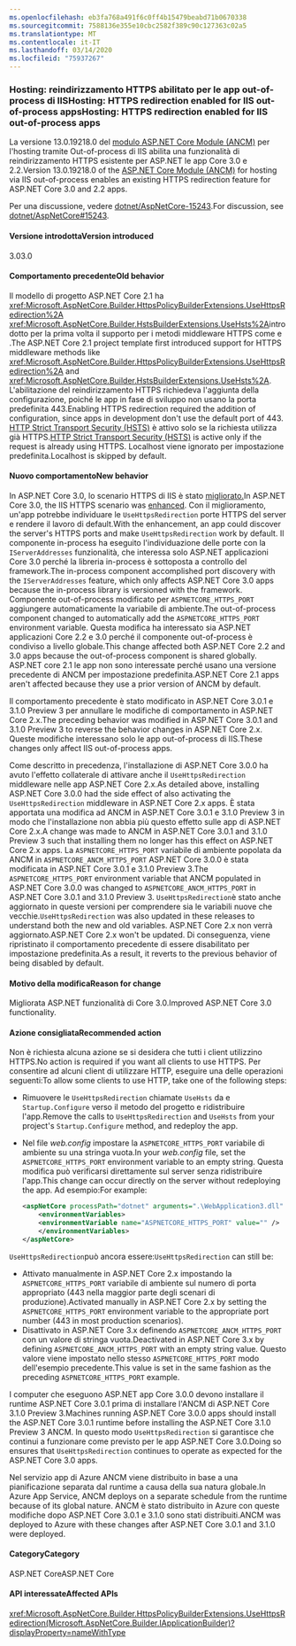 ```yaml
---
ms.openlocfilehash: eb3fa768a491f6c0ff4b15479beabd71b0670338
ms.sourcegitcommit: 7588136e355e10cbc2582f389c90c127363c02a5
ms.translationtype: MT
ms.contentlocale: it-IT
ms.lasthandoff: 03/14/2020
ms.locfileid: "75937267"
---
```

### <a name="hosting-https-redirection-enabled-for-iis-out-of-process-apps"></a><span data-ttu-id="1ab05-101">Hosting: reindirizzamento HTTPS abilitato per le app out-of-process di IISHosting: HTTPS redirection enabled for IIS out-of-process apps</span><span class="sxs-lookup"><span data-stu-id="1ab05-101">Hosting: HTTPS redirection enabled for IIS out-of-process apps</span></span>

<span data-ttu-id="1ab05-102">La versione 13.0.19218.0 del [modulo ASP.NET Core Module (ANCM)](/aspnet/core/host-and-deploy/aspnet-core-module) per l'hosting tramite Out-of-process di IIS abilita una funzionalità di reindirizzamento HTTPS esistente per ASP.NET le app Core 3.0 e 2.2.</span><span class="sxs-lookup"><span data-stu-id="1ab05-102">Version 13.0.19218.0 of the [ASP.NET Core Module (ANCM)](/aspnet/core/host-and-deploy/aspnet-core-module) for hosting via IIS out-of-process enables an existing HTTPS redirection feature for ASP.NET Core 3.0 and 2.2 apps.</span></span>

<span data-ttu-id="1ab05-103">Per una discussione, vedere [dotnet/AspNetCore-15243](https://github.com/dotnet/AspNetCore/issues/15243).</span><span class="sxs-lookup"><span data-stu-id="1ab05-103">For discussion, see [dotnet/AspNetCore#15243](https://github.com/dotnet/AspNetCore/issues/15243).</span></span>

#### <a name="version-introduced"></a><span data-ttu-id="1ab05-104">Versione introdotta</span><span class="sxs-lookup"><span data-stu-id="1ab05-104">Version introduced</span></span>

<span data-ttu-id="1ab05-105">3.0</span><span class="sxs-lookup"><span data-stu-id="1ab05-105">3.0</span></span>

#### <a name="old-behavior"></a><span data-ttu-id="1ab05-106">Comportamento precedente</span><span class="sxs-lookup"><span data-stu-id="1ab05-106">Old behavior</span></span>

<span data-ttu-id="1ab05-107">Il modello di progetto ASP.NET Core 2.1 ha <xref:Microsoft.AspNetCore.Builder.HttpsPolicyBuilderExtensions.UseHttpsRedirection%2A> <xref:Microsoft.AspNetCore.Builder.HstsBuilderExtensions.UseHsts%2A>introdotto per la prima volta il supporto per i metodi middleware HTTPS come e .</span><span class="sxs-lookup"><span data-stu-id="1ab05-107">The ASP.NET Core 2.1 project template first introduced support for HTTPS middleware methods like <xref:Microsoft.AspNetCore.Builder.HttpsPolicyBuilderExtensions.UseHttpsRedirection%2A> and <xref:Microsoft.AspNetCore.Builder.HstsBuilderExtensions.UseHsts%2A>.</span></span> <span data-ttu-id="1ab05-108">L'abilitazione del reindirizzamento HTTPS richiedeva l'aggiunta della configurazione, poiché le app in fase di sviluppo non usano la porta predefinita 443.</span><span class="sxs-lookup"><span data-stu-id="1ab05-108">Enabling HTTPS redirection required the addition of configuration, since apps in development don't use the default port of 443.</span></span> <span data-ttu-id="1ab05-109">[HTTP Strict Transport Security (HSTS)](https://cheatsheetseries.owasp.org/cheatsheets/HTTP_Strict_Transport_Security_Cheat_Sheet.html) è attivo solo se la richiesta utilizza già HTTPS.</span><span class="sxs-lookup"><span data-stu-id="1ab05-109">[HTTP Strict Transport Security (HSTS)](https://cheatsheetseries.owasp.org/cheatsheets/HTTP_Strict_Transport_Security_Cheat_Sheet.html) is active only if the request is already using HTTPS.</span></span> <span data-ttu-id="1ab05-110">Localhost viene ignorato per impostazione predefinita.</span><span class="sxs-lookup"><span data-stu-id="1ab05-110">Localhost is skipped by default.</span></span>

#### <a name="new-behavior"></a><span data-ttu-id="1ab05-111">Nuovo comportamento</span><span class="sxs-lookup"><span data-stu-id="1ab05-111">New behavior</span></span>

<span data-ttu-id="1ab05-112">In ASP.NET Core 3.0, lo scenario HTTPS di IIS è stato [migliorato.](https://github.com/dotnet/AspNetCore/pull/4685)</span><span class="sxs-lookup"><span data-stu-id="1ab05-112">In ASP.NET Core 3.0, the IIS HTTPS scenario was [enhanced](https://github.com/dotnet/AspNetCore/pull/4685).</span></span> <span data-ttu-id="1ab05-113">Con il miglioramento, un'app potrebbe individuare le `UseHttpsRedirection` porte HTTPS del server e rendere il lavoro di default.</span><span class="sxs-lookup"><span data-stu-id="1ab05-113">With the enhancement, an app could discover the server's HTTPS ports and make `UseHttpsRedirection` work by default.</span></span> <span data-ttu-id="1ab05-114">Il componente in-process ha eseguito l'individuazione delle porte con la `IServerAddresses` funzionalità, che interessa solo ASP.NET applicazioni Core 3.0 perché la libreria in-process è sottoposta a controllo del framework.</span><span class="sxs-lookup"><span data-stu-id="1ab05-114">The in-process component accomplished port discovery with the `IServerAddresses` feature, which only affects ASP.NET Core 3.0 apps because the in-process library is versioned with the framework.</span></span> <span data-ttu-id="1ab05-115">Componente out-of-process modificato per `ASPNETCORE_HTTPS_PORT` aggiungere automaticamente la variabile di ambiente.</span><span class="sxs-lookup"><span data-stu-id="1ab05-115">The out-of-process component changed to automatically add the `ASPNETCORE_HTTPS_PORT` environment variable.</span></span> <span data-ttu-id="1ab05-116">Questa modifica ha interessato sia ASP.NET applicazioni Core 2.2 e 3.0 perché il componente out-of-process è condiviso a livello globale.</span><span class="sxs-lookup"><span data-stu-id="1ab05-116">This change affected both ASP.NET Core 2.2 and 3.0 apps because the out-of-process component is shared globally.</span></span> <span data-ttu-id="1ab05-117">ASP.NET core 2.1 le app non sono interessate perché usano una versione precedente di ANCM per impostazione predefinita.</span><span class="sxs-lookup"><span data-stu-id="1ab05-117">ASP.NET Core 2.1 apps aren't affected because they use a prior version of ANCM by default.</span></span>

<span data-ttu-id="1ab05-118">Il comportamento precedente è stato modificato in ASP.NET Core 3.0.1 e 3.1.0 Preview 3 per annullare le modifiche di comportamento in ASP.NET Core 2.x.</span><span class="sxs-lookup"><span data-stu-id="1ab05-118">The preceding behavior was modified in ASP.NET Core 3.0.1 and 3.1.0 Preview 3 to reverse the behavior changes in ASP.NET Core 2.x.</span></span> <span data-ttu-id="1ab05-119">Queste modifiche interessano solo le app out-of-process di IIS.</span><span class="sxs-lookup"><span data-stu-id="1ab05-119">These changes only affect IIS out-of-process apps.</span></span>

<span data-ttu-id="1ab05-120">Come descritto in precedenza, l'installazione di ASP.NET Core 3.0.0 ha avuto l'effetto collaterale di attivare anche il `UseHttpsRedirection` middleware nelle app ASP.NET Core 2.x.</span><span class="sxs-lookup"><span data-stu-id="1ab05-120">As detailed above, installing ASP.NET Core 3.0.0 had the side effect of also activating the `UseHttpsRedirection` middleware in ASP.NET Core 2.x apps.</span></span> <span data-ttu-id="1ab05-121">È stata apportata una modifica ad ANCM in ASP.NET Core 3.0.1 e 3.1.0 Preview 3 in modo che l'installazione non abbia più questo effetto sulle app di ASP.NET Core 2.x.</span><span class="sxs-lookup"><span data-stu-id="1ab05-121">A change was made to ANCM in ASP.NET Core 3.0.1 and 3.1.0 Preview 3 such that installing them no longer has this effect on ASP.NET Core 2.x apps.</span></span> <span data-ttu-id="1ab05-122">La `ASPNETCORE_HTTPS_PORT` variabile di ambiente popolata da ANCM in `ASPNETCORE_ANCM_HTTPS_PORT` ASP.NET Core 3.0.0 è stata modificata in ASP.NET Core 3.0.1 e 3.1.0 Preview 3.</span><span class="sxs-lookup"><span data-stu-id="1ab05-122">The `ASPNETCORE_HTTPS_PORT` environment variable that ANCM populated in ASP.NET Core 3.0.0 was changed to `ASPNETCORE_ANCM_HTTPS_PORT` in ASP.NET Core 3.0.1 and 3.1.0 Preview 3.</span></span> <span data-ttu-id="1ab05-123">`UseHttpsRedirection`è stato anche aggiornato in queste versioni per comprendere sia le variabili nuove che vecchie.</span><span class="sxs-lookup"><span data-stu-id="1ab05-123">`UseHttpsRedirection` was also updated in these releases to understand both the new and old variables.</span></span> <span data-ttu-id="1ab05-124">ASP.NET Core 2.x non verrà aggiornato.</span><span class="sxs-lookup"><span data-stu-id="1ab05-124">ASP.NET Core 2.x won't be updated.</span></span> <span data-ttu-id="1ab05-125">Di conseguenza, viene ripristinato il comportamento precedente di essere disabilitato per impostazione predefinita.</span><span class="sxs-lookup"><span data-stu-id="1ab05-125">As a result, it reverts to the previous behavior of being disabled by default.</span></span>

#### <a name="reason-for-change"></a><span data-ttu-id="1ab05-126">Motivo della modifica</span><span class="sxs-lookup"><span data-stu-id="1ab05-126">Reason for change</span></span>

<span data-ttu-id="1ab05-127">Migliorata ASP.NET funzionalità di Core 3.0.</span><span class="sxs-lookup"><span data-stu-id="1ab05-127">Improved ASP.NET Core 3.0 functionality.</span></span>

#### <a name="recommended-action"></a><span data-ttu-id="1ab05-128">Azione consigliata</span><span class="sxs-lookup"><span data-stu-id="1ab05-128">Recommended action</span></span>

<span data-ttu-id="1ab05-129">Non è richiesta alcuna azione se si desidera che tutti i client utilizzino HTTPS.</span><span class="sxs-lookup"><span data-stu-id="1ab05-129">No action is required if you want all clients to use HTTPS.</span></span> <span data-ttu-id="1ab05-130">Per consentire ad alcuni client di utilizzare HTTP, eseguire una delle operazioni seguenti:</span><span class="sxs-lookup"><span data-stu-id="1ab05-130">To allow some clients to use HTTP, take one of the following steps:</span></span>

* <span data-ttu-id="1ab05-131">Rimuovere le `UseHttpsRedirection` chiamate `UseHsts` da e `Startup.Configure` verso il metodo del progetto e ridistribuire l'app.</span><span class="sxs-lookup"><span data-stu-id="1ab05-131">Remove the calls to `UseHttpsRedirection` and `UseHsts` from your project's `Startup.Configure` method, and redeploy the app.</span></span>
* <span data-ttu-id="1ab05-132">Nel file *web.config* impostare la `ASPNETCORE_HTTPS_PORT` variabile di ambiente su una stringa vuota.</span><span class="sxs-lookup"><span data-stu-id="1ab05-132">In your *web.config* file, set the `ASPNETCORE_HTTPS_PORT` environment variable to an empty string.</span></span> <span data-ttu-id="1ab05-133">Questa modifica può verificarsi direttamente sul server senza ridistribuire l'app.</span><span class="sxs-lookup"><span data-stu-id="1ab05-133">This change can occur directly on the server without redeploying the app.</span></span> <span data-ttu-id="1ab05-134">Ad esempio:</span><span class="sxs-lookup"><span data-stu-id="1ab05-134">For example:</span></span>

    ```xml
    <aspNetCore processPath="dotnet" arguments=".\WebApplication3.dll" stdoutLogEnabled="false" stdoutLogFile="\\?\%home%\LogFiles\stdout" >
        <environmentVariables>
        <environmentVariable name="ASPNETCORE_HTTPS_PORT" value="" />
        </environmentVariables>
    </aspNetCore>
    ```

<span data-ttu-id="1ab05-135">`UseHttpsRedirection`può ancora essere:</span><span class="sxs-lookup"><span data-stu-id="1ab05-135">`UseHttpsRedirection` can still be:</span></span>

* <span data-ttu-id="1ab05-136">Attivato manualmente in ASP.NET Core 2.x impostando la `ASPNETCORE_HTTPS_PORT` variabile di ambiente sul numero di porta appropriato (443 nella maggior parte degli scenari di produzione).</span><span class="sxs-lookup"><span data-stu-id="1ab05-136">Activated manually in ASP.NET Core 2.x by setting the `ASPNETCORE_HTTPS_PORT` environment variable to the appropriate port number (443 in most production scenarios).</span></span>
* <span data-ttu-id="1ab05-137">Disattivato in ASP.NET Core 3.x definendo `ASPNETCORE_ANCM_HTTPS_PORT` con un valore di stringa vuota.</span><span class="sxs-lookup"><span data-stu-id="1ab05-137">Deactivated in ASP.NET Core 3.x by defining `ASPNETCORE_ANCM_HTTPS_PORT` with an empty string value.</span></span> <span data-ttu-id="1ab05-138">Questo valore viene impostato nello stesso `ASPNETCORE_HTTPS_PORT` modo dell'esempio precedente.</span><span class="sxs-lookup"><span data-stu-id="1ab05-138">This value is set in the same fashion as the preceding `ASPNETCORE_HTTPS_PORT` example.</span></span>

<span data-ttu-id="1ab05-139">I computer che eseguono ASP.NET app Core 3.0.0 devono installare il runtime ASP.NET Core 3.0.1 prima di installare l'ANCM di ASP.NET Core 3.1.0 Preview 3.</span><span class="sxs-lookup"><span data-stu-id="1ab05-139">Machines running ASP.NET Core 3.0.0 apps should install the ASP.NET Core 3.0.1 runtime before installing the ASP.NET Core 3.1.0 Preview 3 ANCM.</span></span> <span data-ttu-id="1ab05-140">In questo modo `UseHttpsRedirection` si garantisce che continui a funzionare come previsto per le app ASP.NET Core 3.0.</span><span class="sxs-lookup"><span data-stu-id="1ab05-140">Doing so ensures that `UseHttpsRedirection` continues to operate as expected for the ASP.NET Core 3.0 apps.</span></span>

<span data-ttu-id="1ab05-141">Nel servizio app di Azure ANCM viene distribuito in base a una pianificazione separata dal runtime a causa della sua natura globale.</span><span class="sxs-lookup"><span data-stu-id="1ab05-141">In Azure App Service, ANCM deploys on a separate schedule from the runtime because of its global nature.</span></span> <span data-ttu-id="1ab05-142">ANCM è stato distribuito in Azure con queste modifiche dopo ASP.NET Core 3.0.1 e 3.1.0 sono stati distribuiti.</span><span class="sxs-lookup"><span data-stu-id="1ab05-142">ANCM was deployed to Azure with these changes after ASP.NET Core 3.0.1 and 3.1.0 were deployed.</span></span>

#### <a name="category"></a><span data-ttu-id="1ab05-143">Category</span><span class="sxs-lookup"><span data-stu-id="1ab05-143">Category</span></span>

<span data-ttu-id="1ab05-144">ASP.NET Core</span><span class="sxs-lookup"><span data-stu-id="1ab05-144">ASP.NET Core</span></span>

#### <a name="affected-apis"></a><span data-ttu-id="1ab05-145">API interessate</span><span class="sxs-lookup"><span data-stu-id="1ab05-145">Affected APIs</span></span>

<xref:Microsoft.AspNetCore.Builder.HttpsPolicyBuilderExtensions.UseHttpsRedirection(Microsoft.AspNetCore.Builder.IApplicationBuilder)?displayProperty=nameWithType>

<!-- 

#### Affected APIs

`M:Microsoft.AspNetCore.Builder.HttpsPolicyBuilderExtensions.UseHttpsRedirection(Microsoft.AspNetCore.Builder.IApplicationBuilder)`

-->
